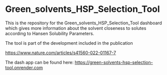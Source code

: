 # Green_solvents_HSP_Selection_Tool

This is the repository for the Green_solvents_HSP_Selection_Tool dashboard which gives more information about the solvent closeness to solutes according to Hansen Solubility Parameters. 

The tool is part of the development included in the publication


https://www.nature.com/articles/s41560-022-01167-7


The dash app can be found here: https://green-solvents-hsp-selection-tool.onrender.com
